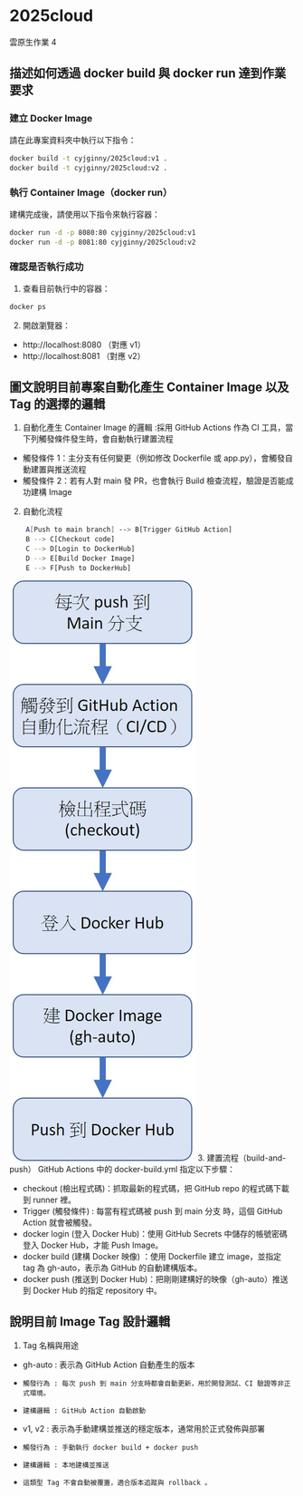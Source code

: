 # 2025cloud
雲原生作業 4

##  描述如何透過 docker build 與  docker run 達到作業要求
### 建立 Docker Image

請在此專案資料夾中執行以下指令：

```bash
docker build -t cyjginny/2025cloud:v1 .
docker build -t cyjginny/2025cloud:v2 .
```
### 執行 Container Image（docker run）

建構完成後，請使用以下指令來執行容器：
```bash
docker run -d -p 8080:80 cyjginny/2025cloud:v1
docker run -d -p 8081:80 cyjginny/2025cloud:v2
```
### 確認是否執行成功
1. 查看目前執行中的容器：
```bash
docker ps
```
2. 開啟瀏覽器：
- http://localhost:8080 （對應 v1）
- http://localhost:8081 （對應 v2）


## 圖文說明目前專案自動化產生 Container Image 以及 Tag 的選擇的邏輯
1. 自動化產生 Container Image 的邏輯 :採用 GitHub Actions 作為 CI 工具，當下列觸發條件發生時，會自動執行建置流程
- 觸發條件 1：主分支有任何變更（例如修改 Dockerfile 或 app.py），會觸發自動建置與推送流程
- 觸發條件 2：若有人對 main 發 PR，也會執行 Build 檢查流程，驗證是否能成功建構 Image
2. 自動化流程
```bash
    A[Push to main branch] --> B[Trigger GitHub Action]
    B --> C[Checkout code]
    C --> D[Login to DockerHub]
    D --> E[Build Docker Image]
    E --> F[Push to DockerHub]
```
![自動化流程圖](flow.jpg)
3. 建置流程（build-and-push）
GitHub Actions 中的 docker-build.yml 指定以下步驟：
- checkout (檢出程式碼)：抓取最新的程式碼，把 GitHub repo 的程式碼下載到 runner 裡。
- Trigger (觸發條件) : 每當有程式碼被 push 到 main 分支 時，這個 GitHub Action 就會被觸發。
- docker login (登入 Docker Hub)：使用 GitHub Secrets 中儲存的帳號密碼登入 Docker Hub，才能 Push Image。
- docker build (建構 Docker 映像) ：使用 Dockerfile 建立 image，並指定 tag 為 gh-auto，表示為 GitHub 的自動建構版本。
- docker push (推送到 Docker Hub)：把剛剛建構好的映像（gh-auto）推送到 Docker Hub 的指定 repository 中。


##  說明目前 Image Tag 設計邏輯
1. Tag 名稱與用途
- gh-auto : 表示為 GitHub Action 自動產生的版本
-     觸發行為 : 每次 push 到 main 分支時都會自動更新，用於開發測試、CI 驗證等非正式環境。
-     建構邏輯 : GitHub Action 自動啟動 
- v1, v2 : 表示為手動建構並推送的穩定版本，通常用於正式發佈與部署
-     觸發行為 : 手動執行 docker build + docker push
-     建構邏輯 : 本地建構並推送
-     這類型 Tag 不會自動被覆蓋，適合版本追蹤與 rollback 。
